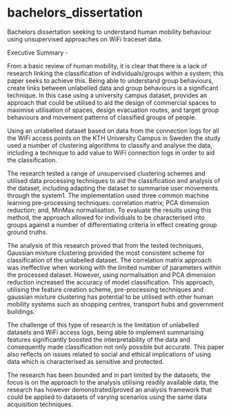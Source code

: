 # bachelors_dissertation
Bachelors dissertation seeking to understand human mobility behaviour using unsupervised approaches on WiFi traceset data.

Executive Summary - 

From a basic review of human mobility, it is clear that there is a lack of research linking the classification of individuals/groups within a system; this paper seeks to achieve this. Being able to understand group behaviours, create links between unlabelled data and group behaviours is a significant technique. In this case using a university campus dataset, provides an approach that could be utilised to aid the design of commercial spaces to maximise utilisation of spaces, design evacuation routes, and target group behaviours and movement patterns of classified groups of people.

Using an unlabelled dataset based on data from the connection logs for all the WiFi access points on the KTH University Campus in Sweden the study used a number of clustering algorithms to classify and analyse the data, including a technique to add value to WiFi connection logs in order to aid the classification.

The research tested a range of unsupervised clustering schemes and utilised data processing techniques to aid the classification and analysis of the dataset, including adapting the dataset to summarise user movements through the system1. The implementation used three common machine learning pre-processing techniques: correlation matrix; PCA dimension reduction; and, MinMax normalisation. To evaluate the results using this method, the approach allowed for individuals to be characterised into groups against a number of differentiating criteria in effect creating group ground truths.

The analysis of this research proved that from the tested techniques, Gaussian mixture clustering provided the most consistent scheme for classification of the unlabelled dataset. The correlation matrix approach was ineffective when working with the limited number of parameters within the processed dataset. However, using normalisation and PCA dimension reduction increased the accuracy of model classification. This approach, utilising the feature creation scheme, pre-processing techniques and gaussian mixture clustering has potential to be utilised with other human mobility systems such as shopping centres, transport hubs and government buildings.

The challenge of this type of research is the limitation of unlabelled datasets and WiFi access logs, being able to implement summarising features significantly boosted the interpretability of the data and consequently made classification not only possible but accurate. This paper also reflects on issues related to social and ethical implications of using data which is characterised as sensitive and protected.

The research has been bounded and in part limited by the datasets, the focus is on the approach to the analysis utilising readily available data, the research has however demonstrated/proved an analysis framework that could be applied to datasets of varying scenarios using the same data acquisition techniques.

